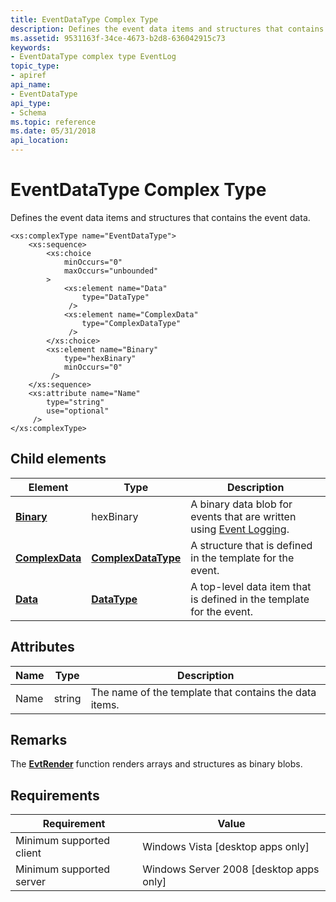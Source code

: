 ```yaml
---
title: EventDataType Complex Type
description: Defines the event data items and structures that contains the event data.
ms.assetid: 9531163f-34ce-4673-b2d8-636042915c73
keywords:
- EventDataType complex type EventLog
topic_type:
- apiref
api_name:
- EventDataType
api_type:
- Schema
ms.topic: reference
ms.date: 05/31/2018
api_location: 
---
```


# EventDataType Complex Type

Defines the event data items and structures that contains the event data.

``` syntax
<xs:complexType name="EventDataType">
    <xs:sequence>
        <xs:choice
            minOccurs="0"
            maxOccurs="unbounded"
        >
            <xs:element name="Data"
                type="DataType"
             />
            <xs:element name="ComplexData"
                type="ComplexDataType"
             />
        </xs:choice>
        <xs:element name="Binary"
            type="hexBinary"
            minOccurs="0"
         />
    </xs:sequence>
    <xs:attribute name="Name"
        type="string"
        use="optional"
     />
</xs:complexType>
```

## Child elements



| Element                                                              | Type                                                               | Description                                                                                          |
|----------------------------------------------------------------------|--------------------------------------------------------------------|------------------------------------------------------------------------------------------------------|
| [**Binary**](eventschema-binary-eventdatatype-element.md)           | hexBinary                                                          | A binary data blob for events that are written using [Event Logging](/windows/desktop/EventLog/event-logging).<br/> |
| [**ComplexData**](eventschema-complexdata-eventdatatype-element.md) | [**ComplexDataType**](eventschema-complexdatatype-complextype.md) | A structure that is defined in the template for the event.<br/>                                |
| [**Data**](eventschema-data-eventdatatype-element.md)               | [**DataType**](eventschema-datafieldtype-complextype.md)          | A top-level data item that is defined in the template for the event.<br/>                      |



## Attributes



| Name | Type   | Description                                                       |
|------|--------|-------------------------------------------------------------------|
| Name | string | The name of the template that contains the data items.<br/> |



## Remarks

The [**EvtRender**](/windows/desktop/api/WinEvt/nf-winevt-evtrender) function renders arrays and structures as binary blobs.

## Requirements



| Requirement | Value |
|-------------------------------------|------------------------------------------------------|
| Minimum supported client<br/> | Windows Vista \[desktop apps only\]<br/>       |
| Minimum supported server<br/> | Windows Server 2008 \[desktop apps only\]<br/> |



 

